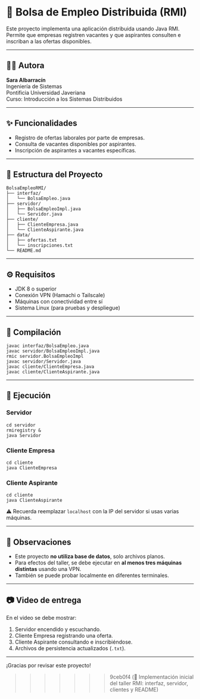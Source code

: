 # 📡 Bolsa de Empleo Distribuida (RMI)

Este proyecto implementa una aplicación distribuida usando Java RMI. Permite que empresas registren vacantes y que aspirantes consulten e inscriban a las ofertas disponibles.

---

## 👩‍💻 Autora

**Sara Albarracín**  
Ingeniería de Sistemas  
Pontificia Universidad Javeriana  
Curso: Introducción a los Sistemas Distribuidos

---

## ✨ Funcionalidades

- Registro de ofertas laborales por parte de empresas.
- Consulta de vacantes disponibles por aspirantes.
- Inscripción de aspirantes a vacantes específicas.

---

## 📁 Estructura del Proyecto

```
BolsaEmpleoRMI/
├── interfaz/
│   └── BolsaEmpleo.java
├── servidor/
│   ├── BolsaEmpleoImpl.java
│   └── Servidor.java
├── cliente/
│   ├── ClienteEmpresa.java
│   └── ClienteAspirante.java
├── data/
│   ├── ofertas.txt
│   └── inscripciones.txt
└── README.md
```

---

## ⚙️ Requisitos

- JDK 8 o superior
- Conexión VPN (Hamachi o Tailscale)
- Máquinas con conectividad entre sí
- Sistema Linux (para pruebas y despliegue)

---

## 🔧 Compilación

```console
javac interfaz/BolsaEmpleo.java
javac servidor/BolsaEmpleoImpl.java
rmic servidor.BolsaEmpleoImpl
javac servidor/Servidor.java
javac cliente/ClienteEmpresa.java
javac cliente/ClienteAspirante.java
```

---

## 🚀 Ejecución

### Servidor

```console
cd servidor
rmiregistry &
java Servidor
```

### Cliente Empresa

```console
cd cliente
java ClienteEmpresa
```

### Cliente Aspirante

```console
cd cliente
java ClienteAspirante
```

⚠️ Recuerda reemplazar `localhost` con la IP del servidor si usas varias máquinas.

---

## 📄 Observaciones

- Este proyecto **no utiliza base de datos**, solo archivos planos.
- Para efectos del taller, se debe ejecutar en **al menos tres máquinas distintas** usando una VPN.
- También se puede probar localmente en diferentes terminales.

---

## 📷 Video de entrega

En el video se debe mostrar:
1. Servidor encendido y escuchando.
2. Cliente Empresa registrando una oferta.
3. Cliente Aspirante consultando e inscribiéndose.
4. Archivos de persistencia actualizados (`.txt`).

---

¡Gracias por revisar este proyecto!
>>>>>>> 9ceb0f4 (🚀 Implementación inicial del taller RMI: interfaz, servidor, clientes y README)
